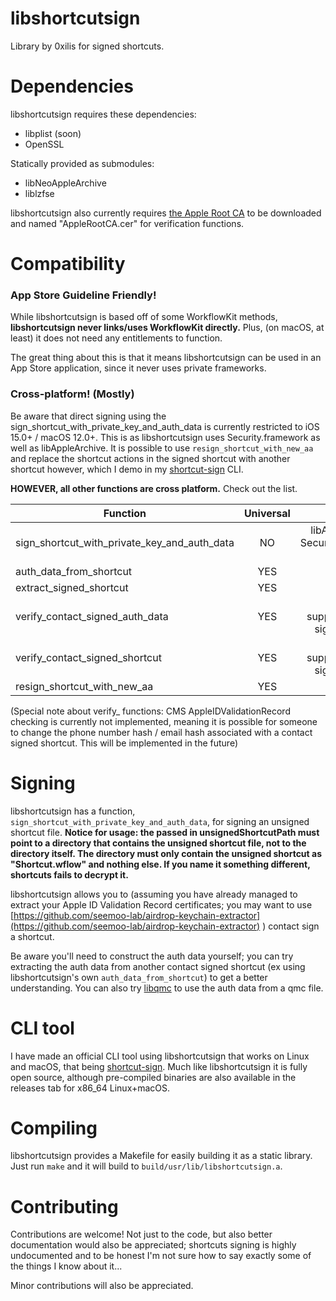 # libshortcutsign

Library by 0xilis for signed shortcuts.

# Dependencies

libshortcutsign requires these dependencies:

- libplist (soon)
- OpenSSL

Statically provided as submodules:

- libNeoAppleArchive
- liblzfse

libshortcutsign also currently requires [the Apple Root CA](https://www.apple.com/appleca/AppleIncRootCertificate.cer) to be downloaded and named "AppleRootCA.cer" for verification functions.

# Compatibility

### App Store Guideline Friendly!
While libshortcutsign is based off of some WorkflowKit methods, **libshortcutsign never links/uses WorkflowKit directly.** Plus, (on macOS, at least) it does not need any entitlements to function.

The great thing about this is that it means libshortcutsign can be used in an App Store application, since it never uses private frameworks.

### Cross-platform! (Mostly)
Be aware that direct signing using the sign_shortcut_with_private_key_and_auth_data is currently restricted to iOS 15.0+ / macOS 12.0+. This is as libshortcutsign uses Security.framework as well as libAppleArchive. It is possible to use `resign_shortcut_with_new_aa` and replace the shortcut actions in the signed shortcut with another shortcut however, which I demo in my [shortcut-sign](https://github.com/0xilis/shortcut-sign) CLI.

**HOWEVER, all other functions are cross platform.** Check out the list.

| Function     | Universal | Notes |
|--------------|:---------:|-----------:|
| sign_shortcut_with_private_key_and_auth_data | NO | libAppleArchive & Security.framework needed |
| auth_data_from_shortcut | YES | No issues! |
| extract_signed_shortcut | YES | No issues! |
| verify_contact_signed_auth_data | YES | Currently only supports contact-signed shortcuts |
| verify_contact_signed_shortcut | YES | Currently only supports contact-signed shortcuts |
| resign_shortcut_with_new_aa | YES | No issues! |

(Special note about verify_ functions: CMS AppleIDValidationRecord checking is currently not implemented, meaning it is possible for someone to change the phone number hash / email hash associated with a contact signed shortcut. This will be implemented in the future)

# Signing
libshortcutsign has a function, `sign_shortcut_with_private_key_and_auth_data`, for signing an unsigned shortcut file. **Notice for usage: the passed in unsignedShortcutPath must point to a directory that contains the unsigned shortcut file, not to the directory itself. The directory must only contain the unsigned shortcut as "Shortcut.wflow" and nothing else. If you name it something different, shortcuts fails to decrypt it.**

libshortcutsign allows you to (assuming you have already managed to extract your Apple ID Validation Record certificates; you may want to use [https://github.com/seemoo-lab/airdrop-keychain-extractor](https://github.com/seemoo-lab/airdrop-keychain-extractor) ) contact sign a shortcut.

Be aware you'll need to construct the auth data yourself; you can try extracting the auth data from another contact signed shortcut (ex using libshortcutsign's own `auth_data_from_shortcut`) to get a better understanding. You can also try [libqmc](https://github.com/0xilis/QuickMergeHelper/tree/main/QuickMerge%20Helper/libqmc) to use the auth data from a qmc file.

# CLI tool

I have made an official CLI tool using libshortcutsign that works on Linux and macOS, that being [shortcut-sign](https://github.com/0xilis/shortcut-sign). Much like libshortcutsign it is fully open source, although pre-compiled binaries are also available in the releases tab for x86_64 Linux+macOS.

# Compiling

libshortcutsign provides a Makefile for easily building it as a static library. Just run `make` and it will build to `build/usr/lib/libshortcutsign.a`.

# Contributing

Contributions are welcome! Not just to the code, but also better documentation would also be appreciated; shortcuts signing is highly undocumented and to be honest I'm not sure how to say exactly some of the things I know about it...

Minor contributions will also be appreciated.
